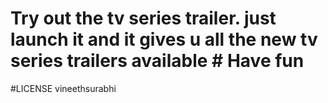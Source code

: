 # Try out the tv series trailer. just launch it and it gives u all the new tv series trailers available # Have fun


#LICENSE
vineethsurabhi


